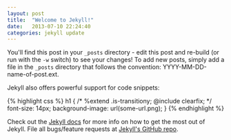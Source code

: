 ```yaml
---
layout: post
title:  "Welcome to Jekyll!"
date:   2013-07-10 22:24:40
categories: jekyll update
---
```


You'll find this post in your `_posts` directory - edit this post and re-build (or run with the `-w` switch) to see your changes!
To add new posts, simply add a file in the `_posts` directory that follows the convention: YYYY-MM-DD-name-of-post.ext.

Jekyll also offers powerful support for code snippets:

{% highlight css %}
h1 {
  /* %extend .is-transitiony;
  @include clearfix; */
  font-size: 14px;
  background-image: url(some-url.png);
}
{% endhighlight %}

Check out the [Jekyll docs][jekyll] for more info on how to get the most out of Jekyll. File all bugs/feature requests at [Jekyll's GitHub repo][jekyll-gh].

[jekyll-gh]: https://github.com/mojombo/jekyll
[jekyll]:    http://jekyllrb.com
